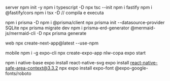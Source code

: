 server
  npm init -y
  npm i typescript -D
  npx tsc --init
  npm i fastify
  npm i @fastify/cors
  npm i tsx -D // compila e executa

  npm i prisma -D
  npm i @prisma/client
  npx prisma init --datasource-provider SQLite
  npx prisma migrate dev
  npm i prisma-erd-generator @mermaid-js/mermaid-cli -D
  npx prisma generate

web
  npx create-next-app@latest --use-npm

mobile
  npm i -g expo-cli
  npx create-expo-app nlw-copa
  expo start

  npm i native-base
  expo install react-native-svg
  expo install react-native-safe-area-context@3.3.2
  npx expo install expo-font @expo-google-fonts/roboto